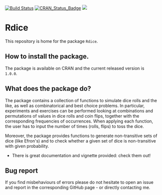 [![Build Status](https://travis-ci.org/gennaro-tedesco/Rdice.svg?branch=master)](https://travis-ci.org/gennaro-tedesco/Rdice) [![CRAN_Status_Badge](http://www.r-pkg.org/badges/version/Rdice)](https://cran.r-project.org/package=Rdice) [![](http://cranlogs.r-pkg.org/badges/Rdice)](http://cran.rstudio.com/web/packages/Rdice/index.html)

# Rdice

This repository is home for the package `Rdice`.

## How to install the package.

The package is available on CRAN and the current released version is `1.0.0`. 

## What does the package do?

The package contains a collection of functions to simulate dice rolls and the like, as well as combinatorical and best choice problems. In particular, experiments and exercises can be performed looking at combinations and permutations of values in dice rolls and coin flips, together with the corresponding frequencies of occurrences. When applying each function, the user has to input the number of times (rolls, flips) to toss the dice. 

Moreover, the package provides functions to generate non-transitive sets of dice (like Efron's) and to check whether a given set of dice is non-transitive with given probability.

* There is great documentation and vignette provided: check them out!

## Bug report

If you find misbehaviours of errors please do not hesitate to open an issue and report in the corresponding GitHub page - or directly contacting me.
